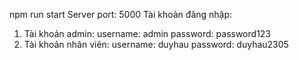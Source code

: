 npm run start
Server port: 5000
Tài khoản đăng nhập:
   1. Tài khoản admin:
         username: admin
         password: password123
   2. Tài khoản nhân viên:
          username: duyhau
          password: duyhau2305
      
